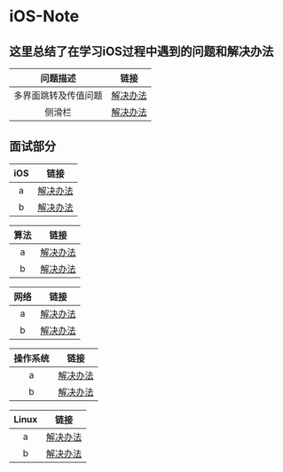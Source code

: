 # iOS-Note

## 这里总结了在学习iOS过程中遇到的问题和解决办法


|问题描述|链接|
| :---------------: | ------ |
|多界面跳转及传值问题|[解决办法](https://github.com/MineJay/iOS-Note/blob/master/iOS%E5%AD%A6%E4%B9%A0%E4%B8%AD%E7%9A%84%E9%97%AE%E9%A2%98/%E7%95%8C%E9%9D%A2%E8%B7%B3%E8%BD%AC%E5%92%8C%E4%BC%A0%E5%80%BC/%E7%95%8C%E9%9D%A2%E8%B7%B3%E8%BD%AC%E5%92%8C%E4%BC%A0%E5%80%BC.md)|
|侧滑栏|[解决办法](https://github.com/MineJay/iOS-Note/blob/master/iOS%E5%AD%A6%E4%B9%A0%E4%B8%AD%E7%9A%84%E9%97%AE%E9%A2%98/%E5%AE%9E%E7%8E%B0%E4%BE%A7%E6%BB%91%E6%A0%8F/%E5%AE%9E%E7%8E%B0%E4%BE%A7%E6%BB%91%E6%A0%8F.md)|






## 面试部分

|iOS|链接|
| :---------------: | ------ |
|a|[解决办法]()|
|b|[解决办法]()|

|算法|链接|
| :---------------: | ------ |
|a|[解决办法]()|
|b|[解决办法]()|

|网络|链接|
| :---------------: | ------ |
|a|[解决办法]()|
|b|[解决办法]()|

|操作系统|链接|
| :---------------: | ------ |
|a|[解决办法]()|
|b|[解决办法]()|

|Linux|链接|
| :---------------: | ------ |
|a|[解决办法]()|
|b|[解决办法]()|